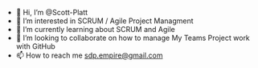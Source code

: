- 👋 Hi, I’m @Scott-Platt
- 👀 I’m interested in SCRUM / Agile Project Managment
- 🌱 I’m currently learning about SCRUM and Agile
- 💞️ I’m looking to collaborate on how to manage My Teams Project work with GitHub
- 📫 How to reach me sdp.empire@gmail.com

<!---
Scott-Platt/Scott-Platt is a ✨ special ✨ repository because its `README.md` (this file) appears on your GitHub profile.
You can click the Preview link to take a look at your changes.
--->
